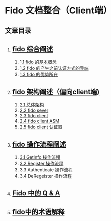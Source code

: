 
# Fido 文档整合（Client端）
						
## 文章目录


  1. ## [fido 综合阐述](fido_doc/fido_overview.md)
       1.  [1.1 fido 的基本概念](fido_doc/fido_overview.md#1.1)
       2.  [1.2 fido 的产生之前认证方式的弊端](fido_doc/fido_overview.md#2.1)
       3.  [1.3 fido 的优势所在](fido_doc/fido_overview.md#3.1)
       
  2. ## [fido 架构阐述（偏向client端)](fido_doc/fido_architecture.md)
      1. [2.1 总体架构](fido_doc/fido_architecture.md#1.1) 
      1. [2.2 fido sever](fido_doc/fido_architecture.md#2.1)
      2. [2.3 fido client](fido_doc/fido_architecture.md#3.1)
      3. [2.4 fido client ASM](fido_doc/fido_architecture.md#4.1)
      4. [2.5 fido client 认证器](fido_doc/fido_architecture.md#5.1)
  3.  ##  [fido 操作流程阐述](fido_doc/fido_operation_process.md) 
      1. [3.1  GetInfo 操作流程](fido_doc/fido_operation_process.md#1.1)
      2. [3.2  Register 操作流程](fido_doc/fido_operation_process.md#2.1)
      3. 3.3  Authenticate 操作流程
      4. 3.4  DeRegeister 操作流程
   
  4. ## [Fido 中的 Q & A](fido_Q&A.md)
  
  5. ## [fido中的术语解释](terms_explain.md)




